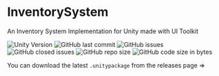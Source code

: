 # InventorySystem
 An Inventory System Implementation for Unity made with UI Toolkit
 
![Unity Version](https://img.shields.io/badge/Unity-2023.2.1f1-blue?&logo=unity)
![GitHub last commit](https://img.shields.io/github/last-commit/rafay-pk/InventorySystem?)
![GitHub issues](https://img.shields.io/github/issues/rafay-pk/InventorySystem?)
![GitHub closed issues](https://img.shields.io/github/issues-closed/rafay-pk/InventorySystem?)
![GitHub repo size](https://img.shields.io/github/repo-size/rafay-pk/InventorySystem?)
![GitHub code size in bytes](https://img.shields.io/github/languages/code-size/rafay-pk/InventorySystem?)

You can download the latest `.unitypackage` from the releases page =>
